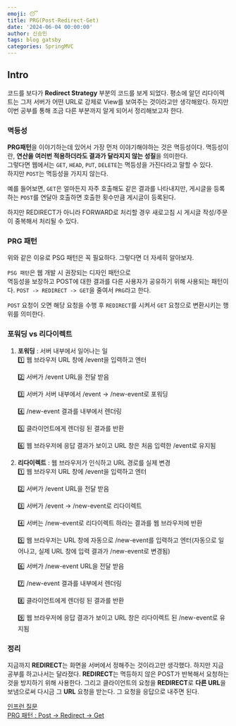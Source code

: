 ```yaml
---
emoji: 😴
title: PRG(Post-Redirect-Get)
date: '2024-06-04 00:00:00'
author: 신승민
tags: blog gatsby 
categories: SpringMVC
---
```


## Intro
코드를 보다가 **Redirect Strategy** 부분의 코드를 보게 되었다. 평소에 알던 리다이렉트는 그저 서버가 어떤 URL로 강제로 View를 보여주는 것이라고만 생각해왔다. 하지만 이번 공부를 통해 조금 다른 부분까지 알게 되어서 정리해보고자 한다.
   
### 멱등성
**PRG패턴**을 이야기하는데 있어서 가장 먼저 이야기해야하는 것은 멱등성이다. 멱등성이란, **연산을 여러번 적용하더라도 결과가 달라지지 않는 성질**을 의미한다.   
그렇다면 웹에서는 `GET`, `HEAD`, `PUT`, `DELETE`는 멱등성을 가진다라고 말할 수 있다.   
하지만 `POST`는 멱등성을 가지지 않는다.   
   
예를 들어보면, `GET`은 얼마든지 자주 호출해도 같은 결과를 나타내지만, 게시글을 등록하는 `POST`를 연달아 호출하면 호출한 횟수만큼 게시글이 등록된다.   
   
하지만 REDIRECT가 아니라 FORWARD로 처리할 경우 새로고침 시 게시글 작성/주문이 중복해서 처리될 수 있다.
   
### PRG 패턴
위와 같은 이유로 PSG 패턴은 꼭 필요하다. 그렇다면 더 자세히 알아보자.   
   
`PSG 패턴`은 웹 개발 시 권장되는 디자인 패턴으로   
멱등성을 보장하고 POST에 대한 결과를 다른 사용자가 공유하기 위해 사용되는 패턴이다. `POST -> REDIRECT -> GET`을 줄여서 `PRG`라고 한다.   
   
`POST` 요청이 오면 해당 요청을 수행 후 `REDIRECT`를 시켜서 `GET` 요청으로 변환시키는 행위를 의미한다.

### 포워딩 vs 리다이렉트
1. **포워딩** : 서버 내부에서 일어나는 일   
    1️⃣ 웹 브라우저 URL 창에 /event을 입력하고 엔터

    2️⃣ 서버가 /event URL을 전달 받음

    3️⃣ 서버가 서버 내부에서 /event -> /new-event로 포워딩

    4️⃣ /new-event 결과를 내부에서 렌더링

    5️⃣ 클라이언트에게 렌더링 된 결과를 반환

    6️⃣ 웹 브라우저에 응답 결과가 보이고 URL 창은 처음 입력한 /event로 유지됨

2. **리다이렉트** : 웹 브라우저가 인식하고 URL 경로를 실제 변경   
    1️⃣ 웹 브라우저 URL 창에 /event을 입력하고 엔터

    2️⃣ 서버가 /event URL을 전달 받음

    3️⃣ 서버가 /event -> /new-event로 리다이렉트

    4️⃣ 서버는 /new-event로 리다이렉트 하라는 결과를 웹 브라우저에 반환

    5️⃣ 웹 브라우저는 URL 창에 자동으로 /new-event를 입력하고 엔터(자동으로 일어나고, 실제 URL 창에 입력 결과가 /new-event로 변경됨)

    6️⃣ 서버가 /new-event URL을 전달 받음

    7️⃣ /new-event 결과를 내부에서 렌더링

    8️⃣ 클라이언트에게 렌더링 된 결과를 반환

    9️⃣ 웹 브라우저에 응답 결과가 보이고 URL 창은 리다이렉트 된 /new-event로 유지됨

### 정리
지금까지 **REDIRECT**는 화면을 서버에서 정해주는 것이라고만 생각했다. 하지만 지금 공부를 하고나서는 달라졌다. **REDIRECT**는 멱등하지 않은 POST가 반복해서 요청하는 것을 방지하기 위해 사용한다. 그리고 클라이언트의 요청을 **REDIRECT**로 **다른 URL**을 보냄으로써 다시금 그 **URL** 요청을 받는다. 그 요청을 응답으로 내주면 된다.   

[인프런 질문](https://www.inflearn.com/questions/89530/redirect%EC%9D%B4%EC%9C%A0%EA%B0%80-%EA%B6%81%EA%B8%88%ED%95%A9%EB%8B%88%EB%8B%A4)   
[PRG 패턴 : Post → Redirect → Get](https://gofo-coding.tistory.com/entry/PRG-%ED%8C%A8%ED%84%B4-Post-%E2%86%92-Redirect-%E2%86%92-Get)
```toc

```